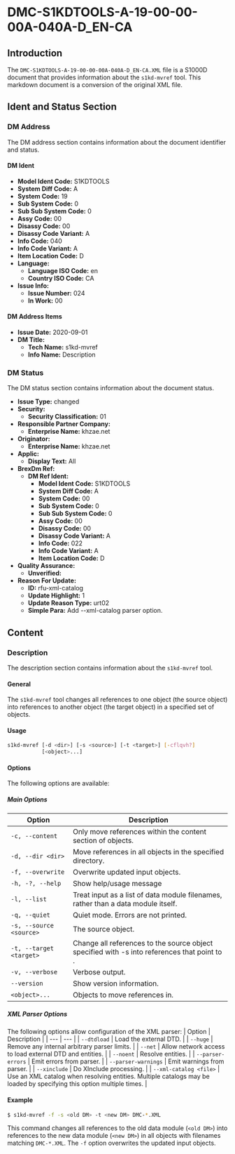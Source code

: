 # DMC-S1KDTOOLS-A-19-00-00-00A-040A-D_EN-CA
## Introduction
The `DMC-S1KDTOOLS-A-19-00-00-00A-040A-D_EN-CA.XML` file is a S1000D document that provides information about the `s1kd-mvref` tool. This markdown document is a conversion of the original XML file.

## Ident and Status Section
### DM Address
The DM address section contains information about the document identifier and status.
#### DM Ident
* **Model Ident Code:** S1KDTOOLS
* **System Diff Code:** A
* **System Code:** 19
* **Sub System Code:** 0
* **Sub Sub System Code:** 0
* **Assy Code:** 00
* **Disassy Code:** 00
* **Disassy Code Variant:** A
* **Info Code:** 040
* **Info Code Variant:** A
* **Item Location Code:** D
* **Language:**
	+ **Language ISO Code:** en
	+ **Country ISO Code:** CA
* **Issue Info:**
	+ **Issue Number:** 024
	+ **In Work:** 00

#### DM Address Items
* **Issue Date:** 2020-09-01
* **DM Title:**
	+ **Tech Name:** s1kd-mvref
	+ **Info Name:** Description

### DM Status
The DM status section contains information about the document status.
* **Issue Type:** changed
* **Security:**
	+ **Security Classification:** 01
* **Responsible Partner Company:**
	+ **Enterprise Name:** khzae.net
* **Originator:**
	+ **Enterprise Name:** khzae.net
* **Applic:**
	+ **Display Text:** All
* **BrexDm Ref:**
	+ **DM Ref Ident:**
		- **Model Ident Code:** S1KDTOOLS
		- **System Diff Code:** A
		- **System Code:** 00
		- **Sub System Code:** 0
		- **Sub Sub System Code:** 0
		- **Assy Code:** 00
		- **Disassy Code:** 00
		- **Disassy Code Variant:** A
		- **Info Code:** 022
		- **Info Code Variant:** A
		- **Item Location Code:** D
* **Quality Assurance:**
	+ **Unverified:** 
* **Reason For Update:**
	+ **ID:** rfu-xml-catalog
	+ **Update Highlight:** 1
	+ **Update Reason Type:** urt02
	+ **Simple Para:** Add --xml-catalog parser option.

## Content
### Description
The description section contains information about the `s1kd-mvref` tool.
#### General
The `s1kd-mvref` tool changes all references to one object (the source object) into references to another object (the target object) in a specified set of objects.

#### Usage
```bash
s1kd-mvref [-d <dir>] [-s <source>] [-t <target>] [-cflqvh?] 
           [<object>...]
```
#### Options
The following options are available:
##### Main Options
| Option | Description |
| --- | --- |
| `-c, --content` | Only move references within the content section of objects. |
| `-d, --dir <dir>` | Move references in all objects in the specified directory. |
| `-f, --overwrite` | Overwrite updated input objects. |
| `-h, -?, --help` | Show help/usage message |
| `-l, --list` | Treat input as a list of data module filenames, rather than a data module itself. |
| `-q, --quiet` | Quiet mode. Errors are not printed. |
| `-s, --source <source>` | The source object. |
| `-t, --target <target>` | Change all references to the source object specified with -s into references that point to <target>. |
| `-v, --verbose` | Verbose output. |
| `--version` | Show version information. |
| `<object>...` | Objects to move references in. |

##### XML Parser Options
The following options allow configuration of the XML parser:
| Option | Description |
| --- | --- |
| `--dtdload` | Load the external DTD. |
| `--huge` | Remove any internal arbitrary parser limits. |
| `--net` | Allow network access to load external DTD and entities. |
| `--noent` | Resolve entities. |
| `--parser-errors` | Emit errors from parser. |
| `--parser-warnings` | Emit warnings from parser. |
| `--xinclude` | Do XInclude processing. |
| `--xml-catalog <file>` | Use an XML catalog when resolving entities. Multiple catalogs may be loaded by specifying this option multiple times. |

#### Example
```bash
$ s1kd-mvref -f -s <old DM> -t <new DM> DMC-*.XML
```
This command changes all references to the old data module (`<old DM>`) into references to the new data module (`<new DM>`) in all objects with filenames matching `DMC-*.XML`. The `-f` option overwrites the updated input objects.